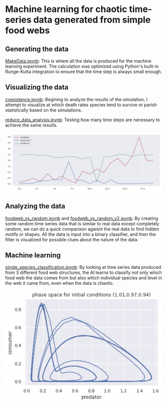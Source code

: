 # Machine learning for chaotic time-series data generated from simple food webs

## Generating the data
[MakeData.ipynb](MakeData.ipynb): This is where all the data is produced for the machine learning experiment. The calculation was optimized using Python's built-in Runge-Kutta integration to ensure that the time step is always small enough.

## Visualizing the data
[coexistence.ipynb](coexistence.ipynb): Begining to analyze the results of the simulation, I attempt to visualize at which death rates species tend to survive or parish statistically based on the simulations.

[reduce_data_analysis.ipynb](reduce_data_analysis.ipynb): Testing how many time steps are necessary to achieve the same results.

![pictures/pic1.png](pictures/pic1.png)

## Analyzing the data
[foodweb_vs_random.ipynb](foodweb_vs_random.ipynb) and [foodweb_vs_random_v2.ipynb](foodweb_vs_random_v2.ipynb): By creating some random time series data that is similar to real data except completely random, we can do a quick comparison agaisnt the real data to find hidden motifs or shapes. All the data is input into a binary classifier, and then the filter is visualized for possible clues about the nature of the data.


## Machine learning
[single_species_classification.ipynb](single_species_classification.ipynb): By looking at time series data produced from 3 different food web structures, the AI learns to classify not only which food web the data comes from but also which individual species and level in the web it came from, even when the data is chaotic.

<img src="pictures/pic4.png" alt="pic" width="500"/>


